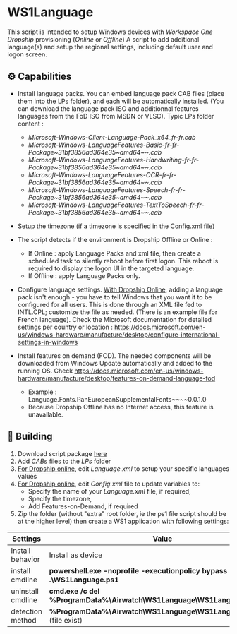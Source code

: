 # WS1Language
This script is intended to setup Windows devices with *Workspace One Dropship* provisioning  (*Online* or *Offline*)
A script to add additional language(s) and setup the regional settings, including default user and logon screen. 

## ⚙️ Capabilities
- Install language packs. You can embed language pack CAB files (place them into the LPs folder), and each will be automatically installed. (You can download the language pack ISO and additionnal features languages from the FoD ISO from MSDN or VLSC). Typic LPs folder content :
  - *Microsoft-Windows-Client-Language-Pack_x64_fr-fr.cab*
  - *Microsoft-Windows-LanguageFeatures-Basic-fr-fr-Package\~31bf3856ad364e35~amd64\~\~.cab*
  - *Microsoft-Windows-LanguageFeatures-Handwriting-fr-fr-Package\~31bf3856ad364e35~amd64\~\~.cab*
  - *Microsoft-Windows-LanguageFeatures-OCR-fr-fr-Package\~31bf3856ad364e35~amd64\~\~.cab*
  - *Microsoft-Windows-LanguageFeatures-Speech-fr-fr-Package\~31bf3856ad364e35~amd64\~\~.cab*
  - *Microsoft-Windows-LanguageFeatures-TextToSpeech-fr-fr-Package\~31bf3856ad364e35~amd64\~\~.cab*

- Setup the timezone (if a timezone is specified in the Config.xml file)

- The script detects if the environment is Dropship Offline or Online :
  - If Online : apply Language Packs and xml file, then create a scheduled task to silently reboot before first logon. This reboot is required to display the logon UI in the targeted language. 
  - If Offline : apply Language Packs only. 

- Configure language settings. <ins>With Dropship Online</ins>, adding a language pack isn't enough - you have to tell Windows that you want it to be configured for all users. This is done through an XML file fed to INTL.CPL; customize the file as needed. (There is an example file for French language). Check the Microsoft documentation for detailed settings per country or location :  https://docs.microsoft.com/en-us/windows-hardware/manufacture/desktop/configure-international-settings-in-windows
- Install features on demand (FOD). The needed components will be downloaded from Windows Update automatically and added to the running OS. Check https://docs.microsoft.com/en-us/windows-hardware/manufacture/desktop/features-on-demand-language-fod
  - Example : Language.Fonts.PanEuropeanSupplementalFonts\~\~\~\~0.0.1.0
  - Because Dropship Offline has no Internet access, this feature is unavailable.

## 💾 Building
1. Download script package [here](https://github.com/gvillant/WS1Language/archive/refs/heads/main.zip)
2. Add *CABs* files to the *LPs* folder
3. <ins>For Dropship online</ins>, edit *Language.xml* to setup your specific languages values
4. <ins>For Dropship online</ins>, edit *Config.xml* file to update variables to: 
   - Specify the name of your *Language.xml* file, if required,
   - Specify the timezone,
   - Add Features-on-Demand, if required
5. Zip the folder (without "extra" root folder, ie the ps1 file script should be at the higher level) then create a WS1 application with following settings:

Settings | Value
------------ | -------------
Install behavior | Install as device
install cmdline | **powershell.exe -noprofile -executionpolicy bypass -file .\WS1Language.ps1**
uninstall cmdline | **cmd.exe /c del %ProgramData%\Airwatch\WS1Language\WS1Language.ps1.tag**
detection method | **%ProgramData%\Airwatch\WS1Language\WS1Language.ps1.tag** (file exist)

